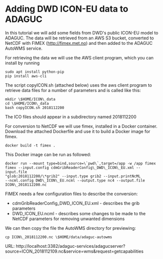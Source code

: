 Adding DWD ICON-EU data to ADAGUC
=================================

In this tutorial we will add some fields from DWD's public ICON-EU model
to ADAGUC. The data will be retrieved from an AWS S3 bucket, converted
to NetCDF with FIMEX (http://fimex.met.no) and then added to the ADAGUC
AutoWMS service.

For retrieving the data we will use the AWS client program, which you
can install by running
```
sudo apt install python-pip
pip install aws-cli
```

The script copyICON.sh (attached below) uses the aws client program to
retrieve data files for a number of parameters and is called like this:

```
mkdir \$HOME/ICON\_data
cd \$HOME/ICON\_data
bash copyICON.sh 2018112200
```
The ICO files should appear in a subdirectory named 2018112200

For conversion to NetCDF we will use fimex, installed in a Docker
container.
Download the attached Dockerfile and use it to build a Docker image for
fimex.
```
docker build -t fimex .
```

This Docker image can be run as followed:
```
docker run --mount type=bind,source=\`pwd\`,target=/app -w /app fimex
fimex --input.config cdmGribReaderConfig\_DWD\_ICON\_EU.xml --input.file
"glob:2018112200/\*grib2" --input.type grib2 --input.printNcML
--ncml.config DWD\_ICON\_EU.ncml --output.type nc4 --output.file
ICON\_2018112200.nc
```

FIMEX needs a few configuration files to describe the conversion:

-   cdmGribReaderConfig\_DWD\_ICON\_EU.xml - describes the grib
    parameters
-   DWD\_ICON\_EU.ncml - describes some changes to be made to the NetCDF
    parameters for removing unwanted dimensions

We can then copy the file the AutoWMS directory for previewing:
```
cp ICON\_2018112200.nc \$HOME/data/adaguc-autowms
```

URL:
http://localhost:3382/adaguc-services/adagucserver?source=ICON\_2018112109.nc&amp;service=wms&amp;request=getcapabilities
